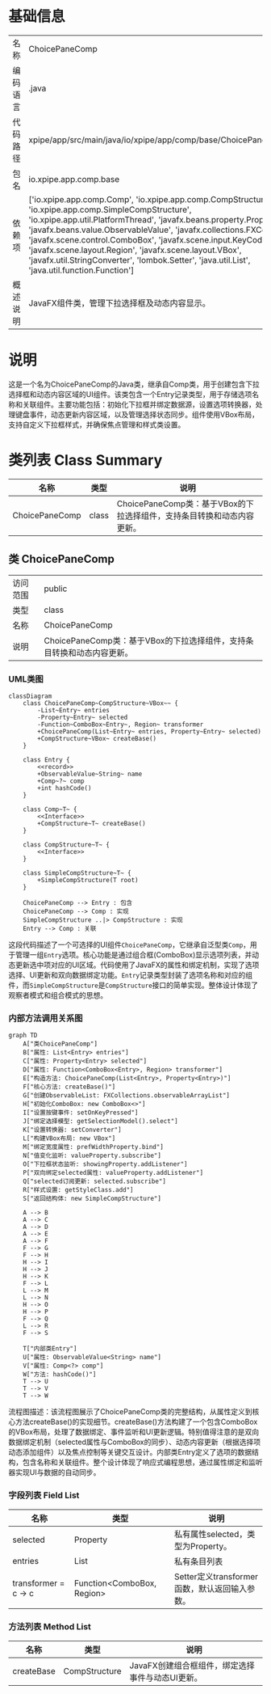 # 基础信息

|      |      |
|------|------|
| 名称 | ChoicePaneComp |
| 编码语言 | .java |
| 代码路径 | xpipe/app/src/main/java/io/xpipe/app/comp/base/ChoicePaneComp.java |
| 包名 | io.xpipe.app.comp.base |
| 依赖项 | ['io.xpipe.app.comp.Comp', 'io.xpipe.app.comp.CompStructure', 'io.xpipe.app.comp.SimpleCompStructure', 'io.xpipe.app.util.PlatformThread', 'javafx.beans.property.Property', 'javafx.beans.value.ObservableValue', 'javafx.collections.FXCollections', 'javafx.scene.control.ComboBox', 'javafx.scene.input.KeyCode', 'javafx.scene.layout.Region', 'javafx.scene.layout.VBox', 'javafx.util.StringConverter', 'lombok.Setter', 'java.util.List', 'java.util.function.Function'] |
| 概述说明 | JavaFX组件类，管理下拉选择框及动态内容显示。 |

# 说明

这是一个名为ChoicePaneComp的Java类，继承自Comp类，用于创建包含下拉选择框和动态内容区域的UI组件。该类包含一个Entry记录类型，用于存储选项名称和关联组件。主要功能包括：初始化下拉框并绑定数据源，设置选项转换器，处理键盘事件，动态更新内容区域，以及管理选择状态同步。组件使用VBox布局，支持自定义下拉框样式，并确保焦点管理和样式类设置。

# 类列表 Class Summary

| 名称   | 类型  | 说明 |
|-------|------|-------------|
| ChoicePaneComp | class | ChoicePaneComp类：基于VBox的下拉选择组件，支持条目转换和动态内容更新。 |



## 类 ChoicePaneComp

|      |      |
|------|------|
| 访问范围 | public |
| 类型 | class |
| 名称 | ChoicePaneComp |
| 说明 | ChoicePaneComp类：基于VBox的下拉选择组件，支持条目转换和动态内容更新。 |


### UML类图

```mermaid
classDiagram
    class ChoicePaneComp~CompStructure~VBox~~ {
        -List~Entry~ entries
        -Property~Entry~ selected
        -Function~ComboBox~Entry~, Region~ transformer
        +ChoicePaneComp(List~Entry~ entries, Property~Entry~ selected)
        +CompStructure~VBox~ createBase()
    }

    class Entry {
        <<record>>
        +ObservableValue~String~ name
        +Comp~?~ comp
        +int hashCode()
    }

    class Comp~T~ {
        <<Interface>>
        +CompStructure~T~ createBase()
    }

    class CompStructure~T~ {
        <<Interface>>
    }

    class SimpleCompStructure~T~ {
        +SimpleCompStructure(T root)
    }

    ChoicePaneComp --> Entry : 包含
    ChoicePaneComp --> Comp : 实现
    SimpleCompStructure ..|> CompStructure : 实现
    Entry --> Comp : 关联
```

这段代码描述了一个可选择的UI组件`ChoicePaneComp`，它继承自泛型类`Comp`，用于管理一组`Entry`选项。核心功能是通过组合框(ComboBox)显示选项列表，并动态更新选中项对应的UI区域。代码使用了JavaFX的属性和绑定机制，实现了选项选择、UI更新和双向数据绑定功能。`Entry`记录类型封装了选项名称和对应的组件，而`SimpleCompStructure`是`CompStructure`接口的简单实现。整体设计体现了观察者模式和组合模式的思想。


### 内部方法调用关系图

```mermaid
graph TD
    A["类ChoicePaneComp"]
    B["属性: List<Entry> entries"]
    C["属性: Property<Entry> selected"]
    D["属性: Function<ComboBox<Entry>, Region> transformer"]
    E["构造方法: ChoicePaneComp(List<Entry>, Property<Entry>)"]
    F["核心方法: createBase()"]
    G["创建ObservableList: FXCollections.observableArrayList"]
    H["初始化ComboBox: new ComboBox<>"]
    I["设置按键事件: setOnKeyPressed"]
    J["绑定选择模型: getSelectionModel().select"]
    K["设置转换器: setConverter"]
    L["构建VBox布局: new VBox"]
    M["绑定宽度属性: prefWidthProperty.bind"]
    N["值变化监听: valueProperty.subscribe"]
    O["下拉框状态监听: showingProperty.addListener"]
    P["双向绑定selected属性: valueProperty.addListener"]
    Q["selected订阅更新: selected.subscribe"]
    R["样式设置: getStyleClass.add"]
    S["返回结构体: new SimpleCompStructure"]

    A --> B
    A --> C
    A --> D
    A --> E
    A --> F
    F --> G
    F --> H
    H --> I
    H --> J
    H --> K
    F --> L
    L --> M
    L --> N
    H --> O
    H --> P
    F --> Q
    L --> R
    F --> S

    T["内部类Entry"]
    U["属性: ObservableValue<String> name"]
    V["属性: Comp<?> comp"]
    W["方法: hashCode()"]
    T --> U
    T --> V
    T --> W
```

流程图描述：该流程图展示了ChoicePaneComp类的完整结构，从属性定义到核心方法createBase()的实现细节。createBase()方法构建了一个包含ComboBox的VBox布局，处理了数据绑定、事件监听和UI更新逻辑。特别值得注意的是双向数据绑定机制（selected属性与ComboBox的同步）、动态内容更新（根据选择项动态添加组件）以及焦点控制等关键交互设计。内部类Entry定义了选项的数据结构，包含名称和关联组件。整个设计体现了响应式编程思想，通过属性绑定和监听器实现UI与数据的自动同步。

### 字段列表 Field List

| 名称  | 类型  | 说明 |
|-------|-------|------|
| selected | Property<Entry> | 私有属性selected，类型为Property<Entry>。 |
| entries | List<Entry> | 私有条目列表 |
| transformer = c -> c | Function<ComboBox<Entry>, Region> | Setter定义transformer函数，默认返回输入参数。 |

### 方法列表 Method List

| 名称  | 类型  | 说明 |
|-------|-------|------|
| createBase | CompStructure<VBox> | JavaFX创建组合框组件，绑定选择事件与动态UI更新。 |




